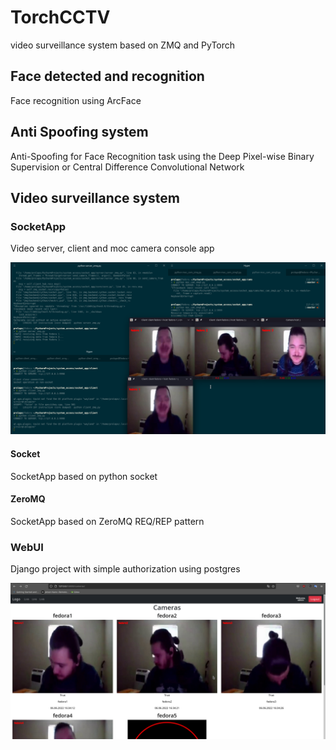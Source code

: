 # TorchCCTV

video surveillance system based on ZMQ and PyTorch

## Face detected and recognition

Face recognition using ArcFace

## Anti Spoofing system

Anti-Spoofing for Face Recognition task using the Deep Pixel-wise Binary Supervision 
or Central Difference Convolutional Network 

## Video surveillance system

### SocketApp

Video server, client and moc camera console app

![ZeroMQ console app](images/socketapp.png)

#### Socket

SocketApp based on python socket
#### ZeroMQ

SocketApp based on ZeroMQ REQ/REP pattern
### WebUI

Django project with simple authorization using postgres

![Web user interface](images/webui.png)



